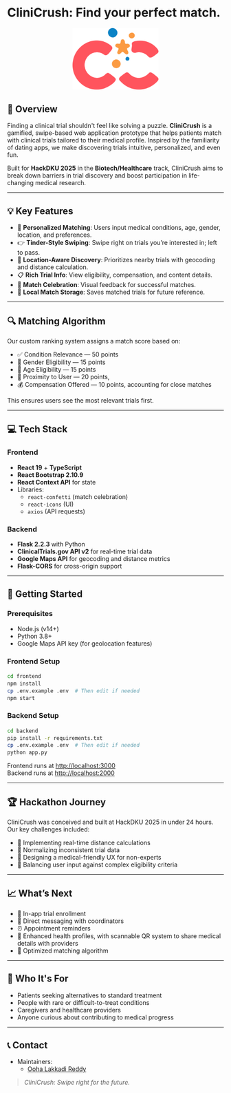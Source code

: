 # CliniCrush: Find your perfect match.

<div align="center">
  <img src="frontend/public/logo.png" alt="CliniCrush Logo" width="200px" />
  <br />
</div>

## 🧠 Overview

Finding a clinical trial shouldn't feel like solving a puzzle. **CliniCrush** is a gamified, swipe-based web application prototype that helps patients match with clinical trials tailored to their medical profile. Inspired by the familiarity of dating apps, we make discovering trials intuitive, personalized, and even fun.

Built for **HackDKU 2025** in the **Biotech/Healthcare** track, CliniCrush aims to break down barriers in trial discovery and boost participation in life-changing medical research.

---

## 💡 Key Features

- 🎯 **Personalized Matching**: Users input medical conditions, age, gender, location, and preferences.
- 👉 **Tinder-Style Swiping**: Swipe right on trials you’re interested in; left to pass.
- 📍 **Location-Aware Discovery**: Prioritizes nearby trials with geocoding and distance calculation.
- 📋 **Rich Trial Info**: View eligibility, compensation, and content details.
- 🎉 **Match Celebration**: Visual feedback for successful matches.
- 💾 **Local Match Storage**: Saves matched trials for future reference.

---

## 🔍 Matching Algorithm

Our custom ranking system assigns a match score based on:

- ✅ Condition Relevance — 50 points  
- 🚻 Gender Eligibility — 15 points
- 🎂 Age Eligibility — 15 points
- 📍 Proximity to User — 20 points, 
- 💰 Compensation Offered — 10 points, accounting for close matches

This ensures users see the most relevant trials first.

---

## 💻 Tech Stack

### Frontend
- **React 19** + **TypeScript**
- **React Bootstrap 2.10.9**
- **React Context API** for state
- Libraries:
  - `react-confetti` (match celebration)
  - `react-icons` (UI)
  - `axios` (API requests)

### Backend
- **Flask 2.2.3** with Python
- **ClinicalTrials.gov API v2** for real-time trial data
- **Google Maps API** for geocoding and distance metrics
- **Flask-CORS** for cross-origin support

---

## 🚀 Getting Started

### Prerequisites
- Node.js (v14+)
- Python 3.8+
- Google Maps API key (for geolocation features)

### Frontend Setup
```bash
cd frontend
npm install
cp .env.example .env  # Then edit if needed
npm start
```

### Backend Setup
```bash
cd backend
pip install -r requirements.txt
cp .env.example .env  # Then edit if needed
python app.py
```

Frontend runs at [http://localhost:3000](http://localhost:3000)  
Backend runs at [http://localhost:2000](http://localhost:2000)

---

## 🏆 Hackathon Journey

CliniCrush was conceived and built at HackDKU 2025 in under 24 hours.  
Our key challenges included:

- 🧭 Implementing real-time distance calculations
- 🔄 Normalizing inconsistent trial data
- 🧪 Designing a medical-friendly UX for non-experts
- 🧠 Balancing user input against complex eligibility criteria

---

## 📈 What’s Next

- 📝 In-app trial enrollment
- 💬 Direct messaging with coordinators
- ⏰ Appointment reminders
- 📖 Enhanced health profiles, with scannable QR system to share medical details with providers
- 🔗 Optimized matching algorithm

---

## 👥 Who It's For

- Patients seeking alternatives to standard treatment
- People with rare or difficult-to-treat conditions
- Caregivers and healthcare providers
- Anyone curious about contributing to medical progress

---

## 📞 Contact

- Maintainers:  
  - [Ooha Lakkadi Reddy](https://github.com/oohalakkadi)  

> *CliniCrush: Swipe right for the future.*  